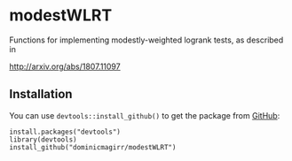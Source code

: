 # modestWLRT

Functions for implementing modestly-weighted logrank tests, as described in

http://arxiv.org/abs/1807.11097

## Installation

You can use `devtools::install_github()` to get the package from [GitHub](https://github.com/dominicmagirr/modestWLRT):

```{r eval=FALSE}
install.packages("devtools")
library(devtools)
install_github("dominicmagirr/modestWLRT")
```
